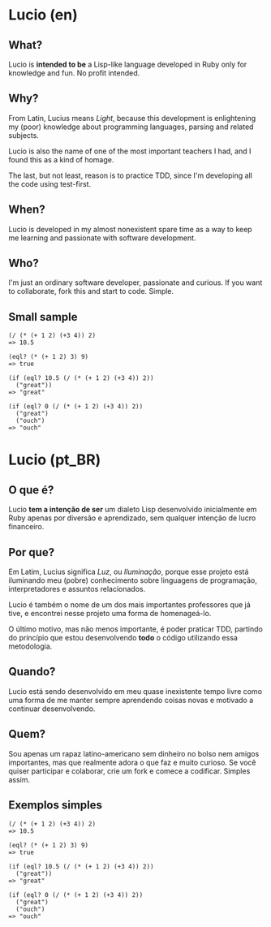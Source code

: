 # Lucio (en)

## What?
Lucio is **intended to be** a Lisp-like language developed in Ruby only for knowledge and fun. No profit intended.

## Why?
From Latin, Lucius means _Light_, because this development is enlightening my (poor) knowledge about programming languages, parsing and related subjects.

Lucio is also the name of one of the most important teachers I had, and I found this as a kind of homage.

The last, but not least, reason is to practice TDD, since I'm developing all the code using test-first.

## When?
Lucio is developed in my almost nonexistent spare time as a way to keep me learning and passionate with software development. 

## Who?
I'm just an ordinary software developer, passionate and curious. If you want to collaborate, fork this and start to code. Simple.

## Small sample
    (/ (* (+ 1 2) (+3 4)) 2)
    => 10.5

    (eql? (* (+ 1 2) 3) 9)
    => true

    (if (eql? 10.5 (/ (* (+ 1 2) (+3 4)) 2))
      ("great"))
    => "great"

    (if (eql? 0 (/ (* (+ 1 2) (+3 4)) 2))
      ("great")
      ("ouch")
    => "ouch"

# Lucio (pt\_BR)

## O que é?
Lucio **tem a intenção de ser** um dialeto Lisp desenvolvido inicialmente em Ruby apenas por diversão e aprendizado, sem qualquer intenção de lucro financeiro.

## Por que?
Em Latim, Lucius significa _Luz_, ou _Iluminação_, porque esse projeto está iluminando meu (pobre) conhecimento sobre linguagens de programação, interpretadores e assuntos relacionados.

Lucio é também o nome de um dos mais importantes professores que já tive, e encontrei nesse projeto uma forma de homenageá-lo.

O último motivo, mas não menos importante, é poder praticar TDD, partindo do princípio que estou desenvolvendo **todo** o código utilizando essa metodologia.

## Quando?
Lucio está sendo desenvolvido em meu quase inexistente tempo livre como uma forma de me manter sempre aprendendo coisas novas e motivado a continuar desenvolvendo.

## Quem?
Sou apenas um rapaz latino-americano sem dinheiro no bolso nem amigos importantes, mas que realmente adora o que faz e muito curioso. Se você quiser participar e colaborar, crie um fork e comece a codificar. Simples assim.

## Exemplos simples
    (/ (* (+ 1 2) (+3 4)) 2)
    => 10.5

    (eql? (* (+ 1 2) 3) 9)
    => true

    (if (eql? 10.5 (/ (* (+ 1 2) (+3 4)) 2))
      ("great"))
    => "great"

    (if (eql? 0 (/ (* (+ 1 2) (+3 4)) 2))
      ("great")
      ("ouch")
    => "ouch"
